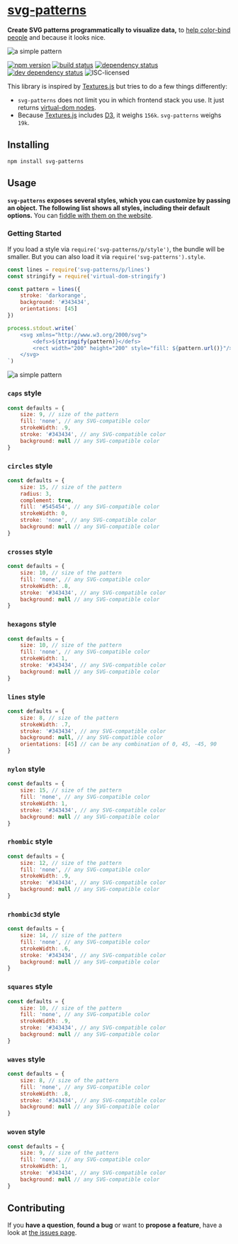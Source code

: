 # [svg-patterns](http://jannisr.de/svg-patterns/)

**Create SVG patterns programmatically to visualize data,** to [help color-bind people](http://betweentwobrackets.com/data-graphics-and-colour-vision/) and because it looks nice.

![a simple pattern](https://cdn.rawgit.com/derhuerst/svg-patterns/master/examples/kitchen-sink.svg)

[![npm version](https://img.shields.io/npm/v/svg-patterns.svg)](https://www.npmjs.com/package/svg-patterns)
[![build status](https://img.shields.io/travis/derhuerst/svg-patterns.svg)](https://travis-ci.org/derhuerst/svg-patterns)
[![dependency status](https://img.shields.io/david/derhuerst/svg-patterns.svg)](https://david-dm.org/derhuerst/svg-patterns)
[![dev dependency status](https://img.shields.io/david/dev/derhuerst/svg-patterns.svg)](https://david-dm.org/derhuerst/svg-patterns#info=devDependencies)
![ISC-licensed](https://img.shields.io/github/license/derhuerst/svg-patterns.svg)

This library is inspired by [Textures.js](http://riccardoscalco.github.io/textures/) but tries to do a few things differently:

- `svg-patterns` does not limit you in which frontend stack you use. It just returns [virtual-dom nodes](https://github.com/Matt-Esch/virtual-dom#dom-model).
- Because [Textures.js](http://riccardoscalco.github.io/textures/) includes [D3](https://d3js.org/), it weighs `156k`. `svg-patterns` weighs `19k`.


## Installing

```shell
npm install svg-patterns
```


## Usage

**`svg-patterns` exposes several styles, which you can customize by passing an object. The following list shows all styles, including their default options.** You can [fiddle with them on the website](http://jannisr.de/svg-patterns/).

### Getting Started

If you load a style via `require('svg-patterns/p/style')`, the bundle will be smaller. But you can also load it via `require('svg-patterns').style`.

```js
const lines = require('svg-patterns/p/lines')
const stringify = require('virtual-dom-stringify')

const pattern = lines({
	stroke: 'darkorange',
	background: '#343434',
	orientations: [45]
})

process.stdout.write(`
	<svg xmlns="http://www.w3.org/2000/svg">
		<defs>${stringify(pattern)}</defs>
		<rect width="200" height="200" style="fill: ${pattern.url()}"/>
	</svg>
`)
```

![a simple pattern](https://cdn.rawgit.com/derhuerst/svg-patterns/master/examples/simple.svg)

### `caps` style

```js
const defaults = {
	size: 9, // size of the pattern
	fill: 'none', // any SVG-compatible color
	strokeWidth: .9,
	stroke: '#343434', // any SVG-compatible color
	background: null // any SVG-compatible color
}
```

### `circles` style

```js
const defaults = {
	size: 15, // size of the pattern
	radius: 3,
	complement: true,
	fill: '#545454', // any SVG-compatible color
	strokeWidth: 0,
	stroke: 'none', // any SVG-compatible color
	background: null // any SVG-compatible color
}
```

### `crosses` style

```js
const defaults = {
	size: 10, // size of the pattern
	fill: 'none', // any SVG-compatible color
	strokeWidth: .8,
	stroke: '#343434', // any SVG-compatible color
	background: null // any SVG-compatible color
}
```

### `hexagons` style

```js
const defaults = {
	size: 10, // size of the pattern
	fill: 'none', // any SVG-compatible color
	strokeWidth: 1,
	stroke: '#343434', // any SVG-compatible color
	background: null // any SVG-compatible color
}
```

### `lines` style

```js
const defaults = {
	size: 8, // size of the pattern
	strokeWidth: .7,
	stroke: '#343434', // any SVG-compatible color
	background: null, // any SVG-compatible color
	orientations: [45] // can be any combination of 0, 45, -45, 90
}
```

### `nylon` style

```js
const defaults = {
	size: 15, // size of the pattern
	fill: 'none', // any SVG-compatible color
	strokeWidth: 1,
	stroke: '#343434', // any SVG-compatible color
	background: null // any SVG-compatible color
}
```

### `rhombic` style

```js
const defaults = {
	size: 12, // size of the pattern
	fill: 'none', // any SVG-compatible color
	strokeWidth: .9,
	stroke: '#343434', // any SVG-compatible color
	background: null // any SVG-compatible color
}
```

### `rhombic3d` style

```js
const defaults = {
	size: 14, // size of the pattern
	fill: 'none', // any SVG-compatible color
	strokeWidth: .6,
	stroke: '#343434', // any SVG-compatible color
	background: null // any SVG-compatible color
}
```

### `squares` style

```js
const defaults = {
	size: 10, // size of the pattern
	fill: 'none', // any SVG-compatible color
	strokeWidth: .9,
	stroke: '#343434', // any SVG-compatible color
	background: null // any SVG-compatible color
}
```

### `waves` style

```js
const defaults = {
	size: 8, // size of the pattern
	fill: 'none', // any SVG-compatible color
	strokeWidth: .8,
	stroke: '#343434', // any SVG-compatible color
	background: null // any SVG-compatible color
}
```

### `woven` style

```js
const defaults = {
	size: 9, // size of the pattern
	fill: 'none', // any SVG-compatible color
	strokeWidth: 1,
	stroke: '#343434', // any SVG-compatible color
	background: null // any SVG-compatible color
}
```

## Contributing

If you **have a question**, **found a bug** or want to **propose a feature**, have a look at [the issues page](https://github.com/derhuerst/svg-patterns/issues).
